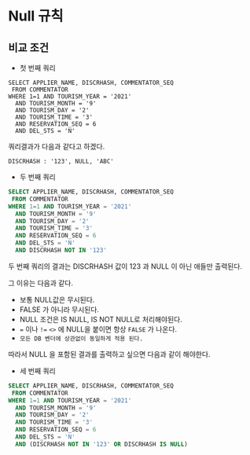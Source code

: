 # Null 규칙

## 비교 조건

- 첫 번째 쿼리

```
SELECT APPLIER_NAME, DISCRHASH, COMMENTATOR_SEQ
 FROM COMMENTATOR
WHERE 1=1 AND TOURISM_YEAR = '2021'
  AND TOURISM_MONTH = '9'
  AND TOURISM_DAY = '2'
  AND TOURISM_TIME = '3'
  AND RESERVATION_SEQ = 6
  AND DEL_STS = 'N'
``` 

쿼리결과가 다음과 같다고 하겠다.
 
`DISCRHASH : '123', NULL, 'ABC'`

- 두 번째 쿼리

```sql
SELECT APPLIER_NAME, DISCRHASH, COMMENTATOR_SEQ
 FROM COMMENTATOR
WHERE 1=1 AND TOURISM_YEAR = '2021'
  AND TOURISM_MONTH = '9'
  AND TOURISM_DAY = '2'
  AND TOURISM_TIME = '3'
  AND RESERVATION_SEQ = 6
  AND DEL_STS = 'N'
  AND DISCRHASH NOT IN '123'
```

두 번째 쿼리의 결과는 DISCRHASH 값이 123 과 NULL 이 아닌 애들만 출력된다.

그 이유는 다음과 같다.

- 보통 NULL값은 무시된다.
- FALSE 가 아니라 무시된다.
- NULL 조건은 IS NULL, IS NOT NULL로 처리해야된다.
- `=` 이나 `!=` `<>` 에 NULL을 붙이면 항상 `FALSE` 가 나온다.
- `모든 DB 벤더에 상관없이 동일하게 적용 된다.`

따라서 NULL 을 포함된 결과를 출력하고 싶으면 다음과 같이 해야한다.

- 세 번째 쿼리

```sql
SELECT APPLIER_NAME, DISCRHASH, COMMENTATOR_SEQ
 FROM COMMENTATOR
WHERE 1=1 AND TOURISM_YEAR = '2021'
  AND TOURISM_MONTH = '9'
  AND TOURISM_DAY = '2'
  AND TOURISM_TIME = '3'
  AND RESERVATION_SEQ = 6
  AND DEL_STS = 'N'
  AND (DISCRHASH NOT IN '123' OR DISCRHASH IS NULL)
```
